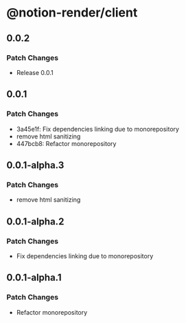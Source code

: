 # @notion-render/client

## 0.0.2

### Patch Changes

- Release 0.0.1

## 0.0.1

### Patch Changes

- 3a45e1f: Fix dependencies linking due to monorepository
- remove html sanitizing
- 447bcb8: Refactor monorepository

## 0.0.1-alpha.3

### Patch Changes

- remove html sanitizing

## 0.0.1-alpha.2

### Patch Changes

- Fix dependencies linking due to monorepository

## 0.0.1-alpha.1

### Patch Changes

- Refactor monorepository
